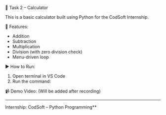 🧮 Task 2 – Calculator

This is a basic calculator built using Python for the CodSoft Internship.

🔧 Features:
- Addition
- Subtraction
- Multiplication
- Division (with zero division check)
- Menu-driven loop

▶️ How to Run:
1. Open terminal in VS Code
2. Run the command:


📹 Demo Video:
(Will be added after recording)

---

Internship: CodSoft – Python Programming**
